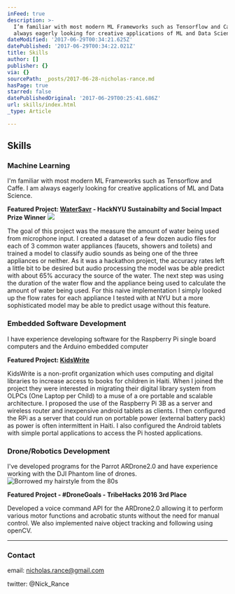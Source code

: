 ```yaml
---
inFeed: true
description: >-
  I’m familiar with most modern ML Frameworks such as Tensorflow and Caffe. I am
  always eagerly looking for creative applications of ML and Data Science.
dateModified: '2017-06-29T00:34:21.625Z'
datePublished: '2017-06-29T00:34:22.021Z'
title: Skills
author: []
publisher: {}
via: {}
sourcePath: _posts/2017-06-28-nicholas-rance.md
hasPage: true
starred: false
datePublishedOriginal: '2017-06-29T00:25:41.686Z'
url: skills/index.html
_type: Article

---
```

## Skills

### Machine Learning

I'm familiar with most modern ML Frameworks such as Tensorflow and Caffe. I am always eagerly looking for creative applications of ML and Data Science.

**Featured Project: [WaterSavr][0] - HackNYU Sustainabilty and Social Impact Prize Winner**
![](https://the-grid-user-content.s3-us-west-2.amazonaws.com/365e9f70-48fe-430b-9591-dfcdc71ae6a8.png)

The goal of this project was the measure the amount of water being used from microphone input. I created a dataset of a few dozen audio files for each of 3 common water appliances (faucets, showers and toilets) and trained a model to classify audio sounds as being one of the three appliances or neither. As it was a hackathon project, the accuracy rates left a little bit to be desired but audio processing the model was be able predict with about 65% accuracy the source of the water. The next step was using the duration of the water flow and the appliance being used to calculate the amount of water being used. For this naive implementation I simply looked up the flow rates for each appliance I tested with at NYU but a more sophisticated model may be able to predict usage without this feature.

### Embedded Software Development

I have experience developing software for the Raspberry Pi single board computers and the Arduino embedded computer

**Featured Project: [KidsWrite][1]**

KidsWrite is a non-profit organization which uses computing and digital libraries to increase access to books for children in Haiti. When I joined the project they were interested in migrating their digital library system from OLPCs (One Laptop per Child) to a muse of a ore portable and scalable architecture. I proposed the use of the Raspberry Pi 3B as a server and wireless router and inexpensive android tablets as clients. I then configured the RPi as a server that could run on portable power (external battery pack) as power is often intermittent in Haiti. I also configured the Android tablets with simple portal applications to access the Pi hosted applications.

### Drone/Robotics Development

I've developed programs for the Parrot ARDrone2.0 and have experience working with the DJI Phantom line of drones.
![Borrowed my hairstyle from the 80s](https://the-grid-user-content.s3-us-west-2.amazonaws.com/9540f0e3-348a-4a1b-a655-f20de817dadb.jpg)

**Featured Project - \#DroneGoals - TribeHacks 2016 3rd Place**

Developed a voice command API for the ARDrone2.0 allowing it to perform various motor functions and acrobatic stunts without the need for manual control. We also implemented naive object tracking and following using openCV.

---

### **Contact**

email: nicholas.rance@gmail.com

twitter: @Nick\_Rance

[0]: https://devpost.com/software/machine-learning-psychology-for-water-sustainability "Devpost Link"
[1]: http://kidswrite.org/